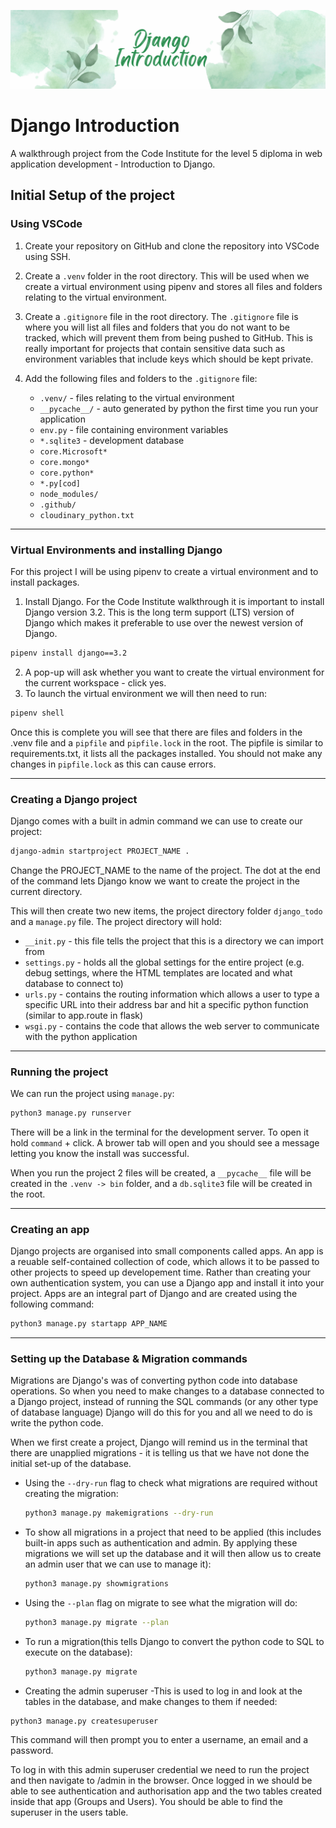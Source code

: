 ![Django Introduction Banner](documentation/django-introduction-banner.png)
# Django Introduction

A walkthrough project from the Code Institute for the level 5 diploma in web application development - Introduction to Django.

## Initial Setup of the project
### Using VSCode

1. Create your repository on GitHub and clone the repository into VSCode using SSH.
2. Create a `.venv` folder in the root directory. This will be used when we create a virtual environment using pipenv and stores all files and folders relating to the virtual environment.
3. Create a `.gitignore` file in the root directory. The `.gitignore` file is where you will list all files and folders that you do not want to be tracked, which will prevent them from being pushed to GitHub. This is really important for projects that contain sensitive data such as environment variables that include keys which should be kept private.
4. Add the following files and folders to the `.gitignore` file:

    * `.venv/` - files relating to the virtual environment
    * `__pycache__/` - auto generated by python the first time you run your application
    * `env.py` - file containing environment variables
    * `*.sqlite3` - development database
    * `core.Microsoft*`
    * `core.mongo*`
    * `core.python*`
    * `*.py[cod]`
    * `node_modules/`
    * `.github/`
    * `cloudinary_python.txt`

---

### Virtual Environments and installing Django

For this project I will be using pipenv to create a virtual environment and to install packages.

1. Install Django. For the Code Institute walkthrough it is important to install Django version 3.2. This is the long term support (LTS) version of Django which makes it preferable to use over the newest version of Django.

``` bash
pipenv install django==3.2
```

2. A pop-up will ask whether you want to create the virtual environment for the current workspace - click yes.
3. To launch the virtual environment we will then need to run:

``` bash
pipenv shell
```

Once this is complete you will see that there are files and folders in the .venv file and a `pipfile` and `pipfile.lock` in the root. The pipfile is similar to requirements.txt, it lists all the packages installed. You should not make any changes in `pipfile.lock` as this can cause errors.

---

### Creating a Django project

Django comes with a built in admin command we can use to create our project:

``` bash
django-admin startproject PROJECT_NAME .
```

Change the PROJECT_NAME to the name of the project. The dot at the end of the command lets Django know we want to create the project in the current directory.

This will then create two new items, the project directory folder `django_todo` and a `manage.py` file. The project directory will hold:

* `__init.py` - this file tells the project that this is a directory we can import from
* `settings.py` - holds all the global settings for the entire project (e.g. debug settings, where the HTML templates are located and what database to connect to)
* `urls.py` - contains the routing information which allows a user to type a specific URL into their address bar and hit a specific python function (similar to app.route in flask)
* `wsgi.py` - contains the code that allows the web server to communicate with the python application

---

### Running the project

We can run the project using  `manage.py`:

``` bash
python3 manage.py runserver
```

There will be a link in the terminal for the development server. To open it hold `command` + click. A brower tab will open and you should see a message letting you know the install was successful.

When you run the project 2 files will be created, a ``__pycache__`` file will be created in the ``.venv -> bin`` folder, and a ``db.sqlite3`` file will be created in the root.

---

### Creating an app

Django projects are organised into small components called apps. An app is a reuable self-contained collection of code, which allows it to be passed to other projects to speed up developement time. Rather than creating your own authentication system, you can use a Django app and install it into your project. Apps are an integral part of Django and are created using the following command:

``` bash
python3 manage.py startapp APP_NAME
```

---

### Setting up the Database & Migration commands

Migrations are Django's was of converting python code into database operations. So when you need to make changes to a database connected to a Django project, instead of running the SQL commands (or any other type of database language) Django will do this for you and all we need to do is write the python code.

When we first create a project, Django will remind us in the terminal that there are unapplied migrations - it is telling us that we have not done the initial set-up of the database.

* Using the `--dry-run` flag to check what migrations are required without creating the migration: 

  ``` bash
  python3 manage.py makemigrations --dry-run
  ```

* To show all migrations in a project that need to be applied (this includes built-in apps such as authentication and admin. By applying these migrations we will set up the database and it will then allow us to create an admin user that we can use to manage it):

  ``` bash
  python3 manage.py showmigrations
  ```

* Using the `--plan` flag on migrate to see what the migration will do:

  ``` bash
  python3 manage.py migrate --plan
  ```

* To run a migration(this tells Django to convert the python code to SQL to execute on the database):

  ``` bash
  python3 manage.py migrate
  ```

*  Creating the admin superuser -This is used to log in and look at the tables in the database, and make changes to them if needed: 

  ```
  python3 manage.py createsuperuser
  ```

  This command will then prompt you to enter a username, an email and a password.

  To log in with this admin superuser credential we need to run the project and then navigate to /admin in the browser. Once logged in we should be able to see authentication and authorisation app and the two tables created inside that app (Groups and Users). You should be able to find the superuser in the users table.